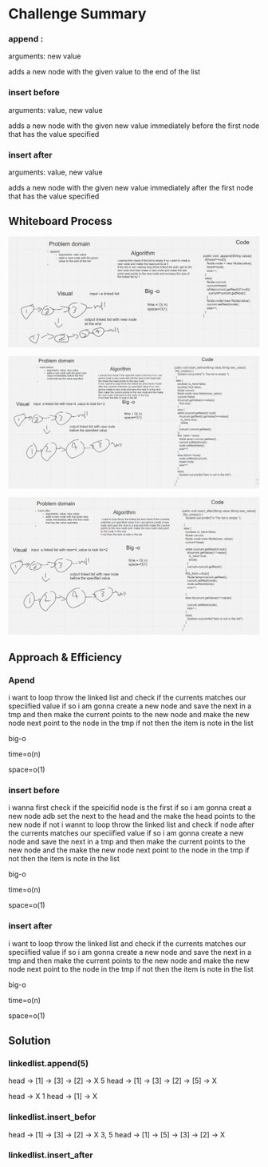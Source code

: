# Challenge Summary
### append :
arguments: new value

adds a new node with the given value to the end of the list


### insert before

arguments: value, new value

adds a new node with the given new value immediately before the first node that has the value specified

### insert after
arguments: value, new value

adds a new node with the given new value immediately after the first node that has the value specified

## Whiteboard Process
![](append.PNG)

![](insert_before.PNG)

![](inser_after.PNG)
## Approach & Efficiency

### Apend

i want to loop throw the linked list and check if the currents matches our speciified value if so i am gonna create a new node and save the next in a tmp and then make the current points to the new node and  make the new node next point to the node in the tmp
if not then the item is note in the list

big-o

time=o(n)

space=o(1)

### insert before

i wanna first check if the speicifid node is the first if so i am gonna creat a new node adb set the next to the head and the make the head points to the new node
if not i wannt to loop throw the linked list and check if node after the currents matches our speciified value if so i am gonna create a new node and save the next in a tmp and then make the current points to the new node and the make the new node next point to the node in the tmp
if not then the item is note in the list

big-o

time=o(n)

space=o(1)

### insert after

i want to loop throw the linked list and check if the currents matches our speciified value if so i am gonna create a new node and save the next in a tmp and then make the current points to the new node and  make the new node next point to the node in the tmp
if not then the item is note in the list

big-o

time=o(n)

space=o(1)

## Solution

### linkedlist.append(5)

head -> [1] -> [3] -> [2] -> X	5	head -> [1] -> [3] -> [2] -> [5] -> X

head -> X	1	head -> [1] -> X

### linkedlist.insert_befor

head -> [1] -> [3] -> [2] -> X	3, 5	head -> [1] -> [5] -> [3] -> [2] -> X

### linkedlist.insert_after
